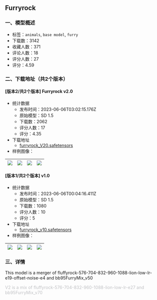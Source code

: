 ## Furryrock
### 一、模型概述

- 标签：`animals`, `base model`, `furry`
- 下载数：3142
- 收藏人数：371
- 评论人数：18
- 评分人数：27
- 评分：4.59

### 二、下载地址（共2个版本）

#### [版本2/共2个版本] Furryrock v2.0

- 统计数据
  - 发布时间：2023-06-06T03:02:15.176Z
  - 原始模型：SD 1.5
  - 下载数：2062
  - 评分人数：17
  - 评分：4.35
- 下载地址
  - [furryrock_V20.safetensors](https://civitai.com/api/download/models/90056)
- 样例图像：

| <img src="https://image.civitai.com/xG1nkqKTMzGDvpLrqFT7WA/965e655c-ec12-4797-bfe3-723b55665bea/width=450/1044805.jpeg" /> | <img src="https://image.civitai.com/xG1nkqKTMzGDvpLrqFT7WA/158ad57d-5a25-473c-89b7-5889dac33a2b/width=450/1044812.jpeg" /> | <img src="https://image.civitai.com/xG1nkqKTMzGDvpLrqFT7WA/1974d30a-86de-4a7c-88ff-e52157a70740/width=450/1045028.jpeg" /> | <img src="https://image.civitai.com/xG1nkqKTMzGDvpLrqFT7WA/42a9a789-974b-445e-85e6-4e962057ca79/width=450/1044810.jpeg" /> |
| ---- | ---- | ---- | ---- |

#### [版本1/共2个版本] v1.0

- 统计数据
  - 发布时间：2023-06-06T00:04:16.411Z
  - 原始模型：SD 1.5
  - 下载数：1080
  - 评分人数：10
  - 评分：5
- 下载地址
  - [furryrock_v10.safetensors](https://civitai.com/api/download/models/76130)
- 样例图像：

| <img src="https://image.civitai.com/xG1nkqKTMzGDvpLrqFT7WA/b94d6ced-8f16-491a-955a-cae6ea8dbb25/width=450/852938.jpeg" /> | <img src="https://image.civitai.com/xG1nkqKTMzGDvpLrqFT7WA/0a7a96a8-771c-4b85-ae12-9a397b6b536c/width=450/852972.jpeg" /> | <img src="https://image.civitai.com/xG1nkqKTMzGDvpLrqFT7WA/b174a3b4-fa1c-4913-bb3a-bc266a3baf33/width=450/852973.jpeg" /> | <img src="https://image.civitai.com/xG1nkqKTMzGDvpLrqFT7WA/f313dae2-d9fc-44b4-9dd7-6b2de60da2e0/width=450/852990.jpeg" /> |
| ---- | ---- | ---- | ---- |


### 三、详情
<p>This model is a merger of fluffyrock-576-704-832-960-1088-lion-low-lr-e19-offset-noise-e4 and bb95FurryMix_v50</p><p></p><p><span style="color:rgb(193, 194, 197)">V2 is a mix of fluffyrock-576-704-832-960-1088-lion-low-lr-e27 and bb95FurryMix_v70</span></p>